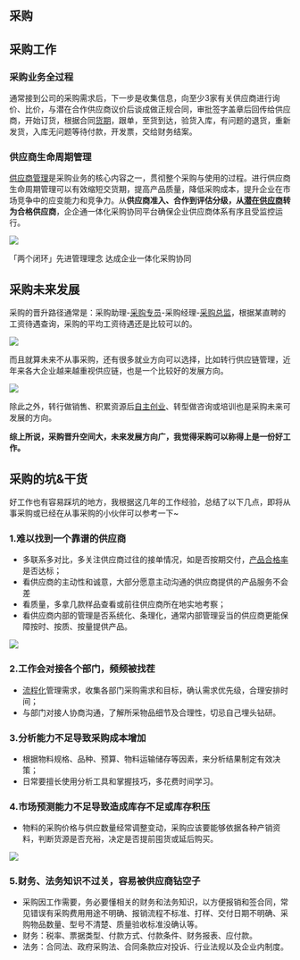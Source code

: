 ## 采购


## 采购工作

### 采购业务全过程

通常接到公司的采购需求后，下一步是收集信息，向至少3家有关供应商进行询价、比价，与潜在合作供应商议价后谈成做正规合同，审批签字盖章后回传给供应商，开始订货，根据合同[货期](https://www.zhihu.com/search?q=%E8%B4%A7%E6%9C%9F&search_source=Entity&hybrid_search_source=Entity&hybrid_search_extra=%7B%22sourceType%22%3A%22answer%22%2C%22sourceId%22%3A2571130661%7D)，跟单，至货到达，验货入库，有问题的退货，重新发货，入库无问题等待付款，开发票，交给财务结案。

### 供应商生命周期管理

[供应商管理](https://www.zhihu.com/search?q=%E4%BE%9B%E5%BA%94%E5%95%86%E7%AE%A1%E7%90%86&search_source=Entity&hybrid_search_source=Entity&hybrid_search_extra=%7B%22sourceType%22%3A%22answer%22%2C%22sourceId%22%3A2571130661%7D)是采购业务的核心内容之一，贯彻整个采购与使用的过程。进行供应商生命周期管理可以有效缩短交货期，提高产品质量，降低采购成本，提升企业在市场竞争中的应变能力和竞争力。从**供应商准入、合作到评估分级，从[潜在供应商](https://www.zhihu.com/search?q=%E6%BD%9C%E5%9C%A8%E4%BE%9B%E5%BA%94%E5%95%86&search_source=Entity&hybrid_search_source=Entity&hybrid_search_extra=%7B%22sourceType%22%3A%22answer%22%2C%22sourceId%22%3A2571130661%7D)转为合格供应商**，企企通一体化采购协同平台确保企业供应商体系有序且受监控运行。

![](https://pic1.zhimg.com/80/v2-c688a02d23134daa69fb588baddc5ebe_1440w.webp?source=1940ef5c)

「两个闭环」先进管理理念 达成企业一体化采购协同

## 采购未来发展

采购的晋升路径通常是：采购助理-[采购专员](https://www.zhihu.com/search?q=%E9%87%87%E8%B4%AD%E4%B8%93%E5%91%98&search_source=Entity&hybrid_search_source=Entity&hybrid_search_extra=%7B%22sourceType%22%3A%22answer%22%2C%22sourceId%22%3A2571130661%7D)-采购经理-[采购总监](https://www.zhihu.com/search?q=%E9%87%87%E8%B4%AD%E6%80%BB%E7%9B%91&search_source=Entity&hybrid_search_source=Entity&hybrid_search_extra=%7B%22sourceType%22%3A%22answer%22%2C%22sourceId%22%3A2571130661%7D)，根据某直聘的工资待遇查询，采购的平均工资待遇还是比较可以的。

![](https://picx.zhimg.com/80/v2-3665b1b466a6bab3dc728a829f7e71f6_1440w.webp?source=1940ef5c)

而且就算未来不从事采购，还有很多就业方向可以选择，比如转行供应链管理，近年来各大企业越来越重视供应链，也是一个比较好的发展方向。

![](https://pic1.zhimg.com/80/v2-0478d33bf9601bb93f2b1bfabbd57cfb_1440w.webp?source=1940ef5c)

除此之外，转行做销售、积累资源后[自主创业](https://www.zhihu.com/search?q=%E8%87%AA%E4%B8%BB%E5%88%9B%E4%B8%9A&search_source=Entity&hybrid_search_source=Entity&hybrid_search_extra=%7B%22sourceType%22%3A%22answer%22%2C%22sourceId%22%3A2571130661%7D)、转型做咨询或培训也是采购未来可发展的方向。

**综上所说，采购晋升空间大，未来发展方向广，我觉得采购可以称得上是一份好工作。**

## 采购的坑&干货

好工作也有容易踩坑的地方，我根据这几年的工作经验，总结了以下几点，即将从事采购或已经在从事采购的小伙伴可以参考一下~

### 1.难以找到一个靠谱的供应商

- 多联系多对比，多关注供应商过往的接单情况，如是否按期交付，[产品合格率](https://www.zhihu.com/search?q=%E4%BA%A7%E5%93%81%E5%90%88%E6%A0%BC%E7%8E%87&search_source=Entity&hybrid_search_source=Entity&hybrid_search_extra=%7B%22sourceType%22%3A%22answer%22%2C%22sourceId%22%3A2571130661%7D)是否达标；
- 看供应商的主动性和诚意，大部分愿意主动沟通的供应商提供的产品服务不会差
- 看质量，多拿几款样品查看或前往供应商所在地实地考察；
- 看供应商内部的管理是否系统化、条理化，通常内部管理妥当的供应商更能保障按时、按质、按量提供产品。

![](https://picx.zhimg.com/80/v2-8daa070f0aff474da2e85e6624d7a421_1440w.webp?source=1940ef5c)

### 2.工作会对接各个部门，频频被找茬

- [流程化](https://www.zhihu.com/search?q=%E6%B5%81%E7%A8%8B%E5%8C%96&search_source=Entity&hybrid_search_source=Entity&hybrid_search_extra=%7B%22sourceType%22%3A%22answer%22%2C%22sourceId%22%3A2571130661%7D)管理需求，收集各部门采购需求和目标，确认需求优先级，合理安排时间；
- 与部门对接人协商沟通，了解所采物品细节及合理性，切忌自己埋头钻研。

### 3.分析能力不足导致采购成本增加

- 根据物料规格、品种、预算、物料运输储存等因素，来分析结果制定有效决策；
- 日常要擅长使用分析工具和掌握技巧，多花费时间学习。

### 4.市场预测能力不足导致造成库存不足或库存积压

- 物料的采购价格与供应数量经常调整变动，采购应该要能够依据各种产销资料，判断货源是否充裕，决定是否提前囤货或延后购买。

![](https://picx.zhimg.com/80/v2-1fa868896653c53a60dbd1317ae51fb4_1440w.webp?source=1940ef5c)

### 5.财务、法务知识不过关，容易被供应商钻空子

- 采购因工作需要，务必要懂相关的财务和法务知识，以方便报销和签合同，常见错误有采购费用用途不明确、报销流程不标准、打样、交付日期不明确、采购物品数量、型号不清楚、质量验收标准没确认等。
- 财务：税率、票据类型、付款方式、付款条件、财务报表、应付款。
- 法务：合同法、政府采购法、合同条款应对投诉、行业法规以及企业内制度。